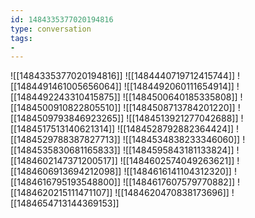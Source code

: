```yaml
---
id: 1484335377020194816
type: conversation
tags:
- 
---
```

![[1484335377020194816]]
![[1484440719712415744]]
![[1484491461005656064]]
![[1484492060111654914]]
![[1484492243310415875]]
![[1484500640185335808]]
![[1484500910822805510]]
![[1484508713784201220]]
![[1484509793846923265]]
![[1484513921277042688]]
![[1484517513140621314]]
![[1484528792882364424]]
![[1484529788387827713]]
![[1484534838233346060]]
![[1484535830681165833]]
![[1484595843181133824]]
![[1484602147371200517]]
![[1484602574049263621]]
![[1484606913694212098]]
![[1484616141104312320]]
![[1484616795193548800]]
![[1484617607579770882]]
![[1484620215111471107]]
![[1484620470838173696]]
![[1484654713144369153]]

